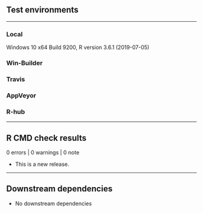 ## Test environments

---

### Local

Windows 10 x64 Build 9200, R version 3.6.1 (2019-07-05) 

### Win-Builder 

### Travis

### AppVeyor

### R-hub

---

## R CMD check results

0 errors | 0 warnings | 0 note

* This is a new release.

---

## Downstream dependencies

* No downstream dependencies
